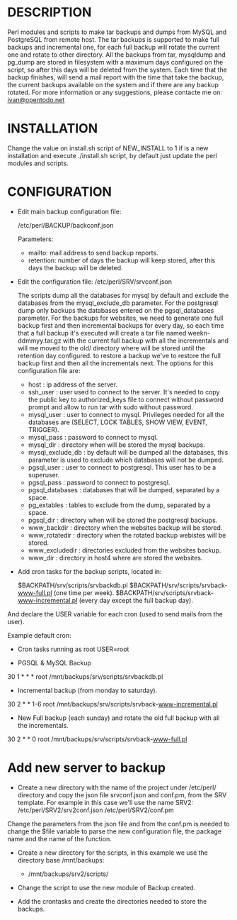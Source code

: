 DESCRIPTION
==================

Perl modules and scripts to make tar backups and dumps from MySQL and PostgreSQL from remote host. The tar backups is supported to make full backups and incremental one, for each full backup will rotate the current one and rotate to other directory. All the backups from tar, mysqldump and pg_dump are stored in filesystem with a maximum days configured on the script, so after this days will be deleted from the system. Each time that the backup finishes, will send a mail report with the time that take the backup, the current backups available on the system and if there are any backup rotated.
For more information or any suggestions, please contacte me on: ivan@opentodo.net

INSTALLATION
==================

Change the value on install.sh script of NEW_INSTALL to 1 if is a new installation and execute ./install.sh script, by default just update the perl modules and scripts.

CONFIGURATION
==================

- Edit main backup configuration file:

	/etc/perl/BACKUP/backconf.json

	Parameters:
	
	- mailto: mail address to send backup reports.
	- retention: number of days the backup will keep stored,
	after this days the backup will be deleted.
	

- Edit the configuration file: 
	/etc/perl/SRV/srvconf.json 

	The scripts dump all the databases for mysql by default and exclude the databases from the mysql_exclude_db parameter. For the postgresql dump only backups the databases entered on the pgsql_databases parameter. For the backups for websites, we need to generate one full backup first and then incremental backups for every day, so each time that a full backup it's executed will create a tar file named weekn-ddmmyy.tar.gz with the current full backup with all the incrementals and will me moved to the old/ directory where will be stored until the retention day configured. to restore a backup we've to restore the full backup first and then all the incrementals next.
The options for this configuration file are:

	- host : ip address of the server.
	- ssh_user : user used to connect to the server. It's needed to copy the public key to authorized_keys file to connect without password prompt and allow to run tar with sudo without password.
	- mysql_user : user to connect to mysql. Privileges needed for all the databases are (SELECT, LOCK TABLES, SHOW VIEW, EVENT, TRIGGER).
	- mysql_pass : password to connect to mysql.
	- mysql_dir : directory when will be stored the mysql backups.
	- mysql_exclude_db : by default will be dumped all the databases, this parameter is used to exclude which databases will not be dumped.
	- pgsql_user : user to connect to postgresql. This user has to be a superuser.
	- pgsql_pass : password to connect to postgresql.
	- pgsql_databases : databases that will be dumped, separated by a space.
	- pg_extables : tables to exclude from the dump, separated by a space.
	- pgsql_dir : directory when will be stored the postgresql backups.
	- www_backdir : directory when the websites backup will be stored.
	- www_rotatedir : directory when the rotated backup webistes will be stored.
	- www_excludedir : directories excluded from the websites backup.
	- www_dir : directory in host4 where are stored the websites.

- Add cron tasks for the backup scripts, located in:

	$BACKPATH/srv/scripts/srvbackdb.pl
	$BACKPATH/srv/scripts/srvback-www-full.pl (one time per week).
	$BACKPATH/srv/scripts/srvback-www-incremental.pl (every day except the full backup day).

And declare the USER variable for each cron (used to send mails from the user).

Example default cron:

- Cron tasks running as root
USER=root

- PGSQL & MySQL Backup

30 1 * * * root /mnt/backups/srv/scripts/srvbackdb.pl
- Incremental backup (from monday to saturday).

30 2 * * 1-6 root /mnt/backups/srv/scripts/srvback-www-incremental.pl
- New Full backup (each sunday) and rotate the old full backup with all the incrementals.

30 2 * * 0 root /mnt/backups/srv/scripts/srvback-www-full.pl

Add new server to backup
==================

- Create a new directory with the name of the project under /etc/perl/ directory and copy the json file srvconf.json and conf.pm, from the SRV template. For example in this case we'll use the name SRV2:
	/etc/perl/SRV2/srv2conf.json
	/etc/perl/SRV2/conf.pm
	
Change the parameters from the json file and from the conf.pm is needed to change the $file variable to parse the new configuration file, the package name and the name of the function.

- Create a new directory for the scripts, in this example we use the directory base /mnt/backups:
	- /mnt/backups/srv2/scripts/

- Change the script to use the new module of Backup created.

- Add the crontasks and create the directories needed to store the backups.

	
